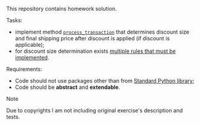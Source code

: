 This repository contains homework solution.

Tasks:

* implement method [`process_transaction`](app/shipping/transaction.py) that determines discount size and final shipping price after discount is applied (if discount is applicable);
* for discount size determination exists [multiple rules that must be implemented](app/shipping/rules.py).

Requirements:

* Code should not use packages other than from [Standard Python library](https://docs.python.org/3/library/index.html);
* Code should be **abstract** and **extendable**.

> [!NOTE]  
> Due to copyrights I am not including original exercise's description and tests.
